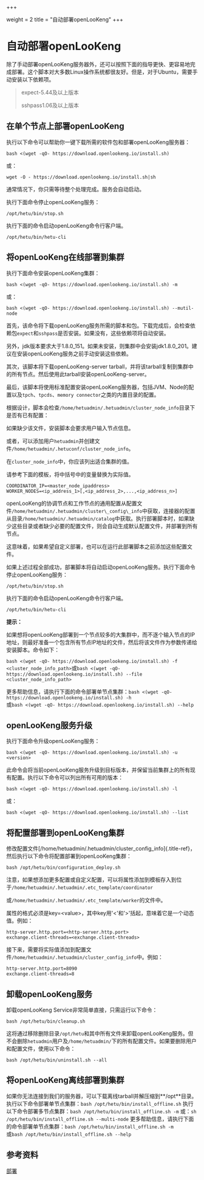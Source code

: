 +++

weight = 2
title = "自动部署openLooKeng"
+++

# 自动部署openLooKeng


除了手动部署openLooKeng服务器外，还可以按照下面的指导更快、更容易地完成部署。这个脚本对大多数Linux操作系统都很友好。但是，对于Ubuntu，需要手动安装以下依赖项。

> expect-5.44及以上版本
> 
> sshpass1.06及以上版本

## 在单个节点上部署openLooKeng

执行以下命令可以帮助你一键下载所需的软件包和部署openLooKeng服务器：

    bash <(wget -qO- https://download.openlookeng.io/install.sh)

或：

    wget -O - https://download.openlookeng.io/install.sh|sh

通常情况下，你只需等待整个处理完成。服务会自动启动。

执行下面命令停止openLooKeng服务：

    /opt/hetu/bin/stop.sh

执行下面的命令启动openLooKeng命令行客户端。

    /opt/hetu/bin/hetu-cli

## 将openLooKeng在线部署到集群

执行下面命令安装openLooKeng集群：

    bash <(wget -qO- https://download.openlookeng.io/install.sh) -m

或：

    bash <(wget -qO- https://download.openlookeng.io/install.sh) --mutil-node

首先，该命令将下载openLooKeng服务所需的脚本和包。下载完成后，会检查依赖包`expect`和`sshpass`是否安装。如果没有，这些依赖项将自动安装。

另外，jdk版本要求大于1.8.0\_151。如果未安装，则集群中会安装jdk1.8.0\_201。建议在安装openLooKeng服务之前手动安装这些依赖。

其次，该脚本将下载openLooKeng-server tarball，并将该tarball复制到集群中的所有节点。然后使用此tarball安装openLooKeng-server。

最后，该脚本将使用标准配置安装openLooKeng服务器，包括JVM、Node的配置以及`tpch`、`tpcds`、`memory connector`之类的内置目录的配置。

根据设计，脚本会检查`/home/hetuadmin/.hetuadmin/cluster_node_info`目录下是否有已有配置：

如果缺少该文件，安装脚本会要求用户输入节点信息。

或者，可以添加用户`hetuadmin`并创建文件`/home/hetuadmin/.hetuconf/cluster_node_info`。

在`cluster_node_info`中，你应该列出适合集群的值。

请参考下面的模板，将中括号中的变量替换为实际值。

```{.none}
COORDINATOR_IP=<master_node_ipaddress>
WORKER_NODES=<ip_address_1>[,<ip_address_2>,...,<ip_address_n>]
```

openLooKeng的协调节点和工作节点的通用配置从配置文件`/home/hetuadmin/.hetuadmin/cluster\_config\_info`中获取，连接器的配置从目录`/home/hetuadmin/.hetuadmin/catalog`中获取。执行部署脚本时，如果缺少这些目录或者缺少必要的配置文件，则会自动生成默认配置文件，并部署到所有节点。

这意味着，如果希望自定义部署，也可以在运行此部署脚本之前添加这些配置文件。

如果上述过程全部成功，部署脚本将自动启动openLooKeng服务。执行下面命令停止openLooKeng服务：

    /opt/hetu/bin/stop.sh

执行下面的命令启动openLooKeng命令行客户端。

    /opt/hetu/bin/hetu-cli

**提示：**

如果想将openLooKeng部署到一个节点较多的大集群中，而不逐个输入节点的IP地址，则最好准备一个包含所有节点IP地址的文件，然后将该文件作为参数传递给安装脚本。命令如下：

`bash <(wget -qO- https://download.openlookeng.io/install.sh) -f <cluster_node_info_path>`或`bash <(wget -qO- https://download.openlookeng.io/install.sh) --file <cluster_node_info_path>`

更多帮助信息，请执行下面的命令部署单节点集群：`bash <(wget -qO- https://download.openlookeng.io/install.sh) -h`  
或`bash <(wget -qO- https://download.openlookeng.io/install.sh) --help`

## openLooKeng服务升级

执行下面命令升级openLooKeng服务：

    bash <(wget -qO- https://download.openlookeng.io/install.sh) -u <version>

此命令会将当前openLooKeng服务升级到目标版本，并保留当前集群上的所有现有配置。执行以下命令可以列出所有可用的版本：

    bash <(wget -qO- https://download.openlookeng.io/install.sh) -l

或：

    bash <(wget -qO- https://download.openlookeng.io/install.sh) --list

## 将配置部署到openLooKeng集群

修改配置文件\[/home/hetuadmin/.hetuadmin/cluster\_config\_info]{.title-ref}，然后执行以下命令将配置部署到openLooKeng集群：

    bash /opt/hetu/bin/configuration_deploy.sh

注意，如果想添加更多配置或自定义配置，可以将属性添加到模板存入到位于`/home/hetuadmin/.hetuadmin/.etc_template/coordinator`

或`/home/hetuadmin/.hetuadmin/.etc_template/worker`的文件中。

属性的格式必须是key=\<value>，其中key用'\<'和'>'括起，意味着它是一个动态值。例如：

```{.none}
http-server.http.port=<http-server.http.port>
exchange.client-threads=<exchange.client-threads>
```

接下来，需要将实际值添加到配置文件`/home/hetuadmin/.hetuadmin/cluster_config_info`中。例如：

```{.none}
http-server.http.port=8090
exchange.client-threads=8
```

## 卸载openLooKeng服务

卸载openLooKeng Service非常简单直接，只需运行以下命令：

    bash /opt/hetu/bin/cleanup.sh

这将通过移除删除目录`/opt/hetu`和其中所有文件来卸载openLooKeng服务。但不会删除`hetuadmin`用户及`/home/hetuadmin/`下的所有配置文件。如果要删除用户和配置文件，使用以下命令：

    bash /opt/hetu/bin/uninstall.sh --all

## 将openLooKeng离线部署到集群

如果你无法连接到我们的服务器，可以下载离线tarball并解压缩到**/opt**目录。执行以下命令部署单节点集群：`bash /opt/hetu/bin/install_offline.sh` 执行以下命令部署多节点集群：`bash /opt/hetu/bin/install_offline.sh -m` 或：`sh /opt/hetu/bin/install_offline.sh --multi-node` 更多帮助信息，请执行下面的命令部署单节点集群：`bash /opt/hetu/bin/install_offline.sh -m`  
或`bash /opt/hetu/bin/install_offline.sh --help`

## 参考资料

[部署](./deployment.md)